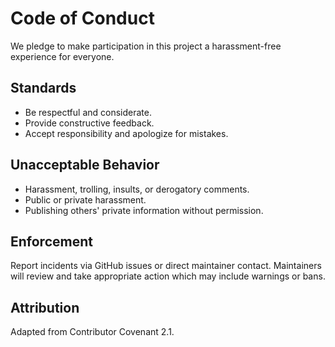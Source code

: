 # Code of Conduct

We pledge to make participation in this project a harassment-free experience for everyone.

## Standards
- Be respectful and considerate.
- Provide constructive feedback.
- Accept responsibility and apologize for mistakes.

## Unacceptable Behavior
- Harassment, trolling, insults, or derogatory comments.
- Public or private harassment.
- Publishing others' private information without permission.

## Enforcement
Report incidents via GitHub issues or direct maintainer contact. Maintainers will review and take appropriate action which may include warnings or bans.

## Attribution
Adapted from Contributor Covenant 2.1.
